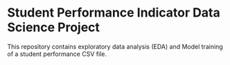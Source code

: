# Student Performance Indicator Data Science Project
This repository contains exploratory data analysis (EDA) and Model training of a student performance CSV file.
